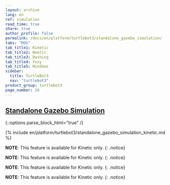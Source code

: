 ```yaml
---
layout: archive
lang: en
ref: simulation
read_time: true
share: true
author_profile: false
permalink: /docs/en/platform/turtlebot3/standalone_gazebo_simulation/
tabs: "ROS"
tab_title1: Kinetic
tab_title2: Noetic
tab_title3: Dashing
tab_title4: Foxy
tab_title5: Windows
sidebar:
  title: TurtleBot3
  nav: "turtlebot3"
product_group: turtlebot3
page_number: 16
---
```


<div style="counter-reset: h1 6"></div>
<div style="counter-reset: h2 4"></div>

## [Standalone Gazebo Simulation](#standalone-gazebo-simulation)

{::options parse_block_html="true" /}

<section id="{{ page.tab_title1 }}" class="tab_contents">
{% include en/platform/turtlebot3/standalone_gazebo_simulation_kinetic.md %}
</section>

<section id="{{ page.tab_title2 }}" class="tab_contents">

**NOTE**: This feature is available for Kinetic only.
{: .notice}

</section>

<section id="{{ page.tab_title3 }}" class="tab_contents">

**NOTE**: This feature is available for Kinetic only.
{: .notice}

</section>

<section id="{{ page.tab_title4 }}" class="tab_contents">

**NOTE**: This feature is available for Kinetic only.
{: .notice}

</section>

<section id="{{ page.tab_title5 }}" class="tab_contents">

**NOTE**: This feature is available for Kinetic only.
{: .notice}

</section>
